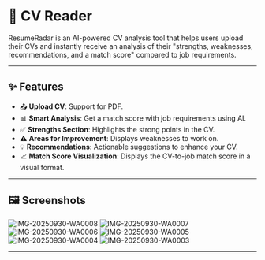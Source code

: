 # 📄 CV Reader

ResumeRadar is an AI-powered CV analysis tool that helps users upload their CVs and instantly receive an analysis of their "strengths, weaknesses, recommendations, and a match score" compared to job requirements.

---

## ✨ Features
- 📤 **Upload CV**: Support for PDF.  
- 📊 **Smart Analysis**: Get a match score with job requirements using AI.  
- ✅ **Strengths Section**: Highlights the strong points in the CV.  
- ⚠️ **Areas for Improvement**: Displays weaknesses to work on.  
- 💡 **Recommendations**: Actionable suggestions to enhance your CV.  
- 📈 **Match Score Visualization**: Displays the CV-to-job match score in a visual format.

---

## 🖼️ Screenshots
![IMG-20250930-WA0008](https://github.com/user-attachments/assets/b247bce6-ac57-41d0-8474-18b181242925)
![IMG-20250930-WA0007](https://github.com/user-attachments/assets/8407ae70-0a2f-459b-a648-b5ccac319fc1)
![IMG-20250930-WA0006](https://github.com/user-attachments/assets/c58da42b-b4a7-461b-98c6-a36a8592bc32)
![IMG-20250930-WA0005](https://github.com/user-attachments/assets/35fa255f-da4e-4ac6-9502-ca3b4a355c67)
![IMG-20250930-WA0004](https://github.com/user-attachments/assets/72d325d4-43be-44c2-9a45-1f5fd069d21c)
![IMG-20250930-WA0003](https://github.com/user-attachments/assets/8d30380e-b565-4e5a-94b0-dbd3d2562e00)

---
